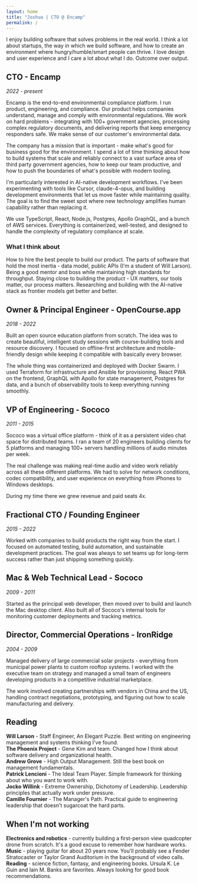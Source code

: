 ```yaml
---
layout: home
title: "Joshua | CTO @ Encamp"
permalink: /
---
```


I enjoy building software that solves problems in the real world. I think a lot
about startups, the way in which we build software, and how to create an
environment where hungry/humble/smart people can thrive. I love design and user
experience and I care a lot about what I do. Outcome over output.

<div class="resume-layout">
<div class="resume-main">

## CTO - Encamp

_2022 - present_

Encamp is the end-to-end environmental compliance platform. I run product,
engineering, and compliance. Our product helps companies understand, manage and
comply with environmental regulations. We work on hard problems - integrating
with 100+ government agencies, processing complex regulatory documents, and
delivering reports that keep emergency responders safe. We make sense of our
customer's environmental data.

The company has a mission that is important - make what's good for business good
for the environment. I spend a lot of time thinking about how to build systems
that scale and reliably connect to a vast surface area of third party government
agencies, how to keep our team productive, and how to push the boundaries of
what's possible with modern tooling.

I'm particularly interested in AI-native development workflows. I've been
experimenting with tools like Cursor, claude-4-opus, and building development
environments that let us move faster while maintaining quality. The goal is to
find the sweet spot where new technology amplifies human capability rather than
replacing it.

We use TypeScript, React, Node.js, Postgres, Apollo GraphQL, and a bunch of AWS
services. Everything is containerized, well-tested, and designed to handle the
complexity of regulatory compliance at scale.

### What I think about

How to hire the best people to build our product. The parts of software that
hold the most inertia - data model, public APIs (I'm a student of Will Larson).
Being a good mentor and boss while maintaining high standards for throughput.
Staying close to building the product - UX matters, our tools matter, our
process matters. Researching and building with the AI-native stack as frontier
models get better and better.

## Owner & Principal Engineer - OpenCourse.app

_2018 - 2022_

Built an open source education platform from scratch. The idea was to create
beautiful, intelligent study sessions with course-building tools and resource
discovery. I focused on offline-first architecture and mobile-friendly design
while keeping it compatible with basically every browser.

The whole thing was containerized and deployed with Docker Swarm. I used
Terraform for infrastructure and Ansible for provisioning. React PWA on the
frontend, GraphQL with Apollo for state management, Postgres for data, and a
bunch of observability tools to keep everything running smoothly.

## VP of Engineering - Sococo

_2011 - 2015_

Sococo was a virtual office platform - think of it as a persistent video chat
space for distributed teams. I ran a team of 20 engineers building clients for 5
platforms and managing 100+ servers handling millions of audio minutes per week.

The real challenge was making real-time audio and video work reliably across all
these different platforms. We had to solve for network conditions, codec
compatibility, and user experience on everything from iPhones to Windows
desktops.

During my time there we grew revenue and paid seats 4x.

## Fractional CTO / Founding Engineer

_2015 - 2022_

Worked with companies to build products the right way from the start. I focused
on automated testing, build automation, and sustainable development practices.
The goal was always to set teams up for long-term success rather than just
shipping something quickly.

## Mac & Web Technical Lead - Sococo

_2009 - 2011_

Started as the principal web developer, then moved over to build and launch the
Mac desktop client. Also built all of Sococo's internal tools for monitoring
customer deployments and tracking metrics.

## Director, Commercial Operations - IronRidge

_2004 - 2009_

Managed delivery of large commercial solar projects - everything from municipal
power plants to custom rooftop systems. I worked with the executive team on
strategy and managed a small team of engineers developing products in a
competitive industrial marketplace.

The work involved creating partnerships with vendors in China and the US,
handling contract negotiations, prototyping, and figuring out how to scale
manufacturing and delivery.

</div>
<div class="resume-sidebar">

## Reading

<div class="sidebar-item">
<strong>Will Larson</strong> - Staff Engineer, An Elegant Puzzle. Best writing on engineering management and systems thinking I've found.
</div>

<div class="sidebar-item">
<strong>The Phoenix Project</strong> - Gene Kim and team. Changed how I think about software delivery and organizational health.
</div>

<div class="sidebar-item">
<strong>Andrew Grove</strong> - High Output Management. Still the best book on management fundamentals.
</div>

<div class="sidebar-item">
<strong>Patrick Lencioni</strong> - The Ideal Team Player. Simple framework for thinking about who you want to work with.
</div>

<div class="sidebar-item">
<strong>Jocko Willink</strong> - Extreme Ownership, Dichotomy of Leadership. Leadership principles that actually work under pressure.
</div>

<div class="sidebar-item">
<strong>Camille Fournier</strong> - The Manager's Path. Practical guide to engineering leadership that doesn't sugarcoat the hard parts.
</div>

## When I'm not working

<div class="sidebar-item">
<strong>Electronics and robotics</strong> - currently building a first-person view quadcopter drone from scratch. It's a good excuse to remember how hardware works.
</div>

<div class="sidebar-item">
<strong>Music</strong> - playing guitar for about 20 years now. You'll probably see a Fender Stratocaster or Taylor Grand Auditorium in the background of video calls.
</div>

<div class="sidebar-item">
<strong>Reading</strong> - science fiction, fantasy, and engineering books. Ursula K. Le Guin and Iain M. Banks are favorites. Always looking for good book recommendations.
</div>

</div>
</div>
